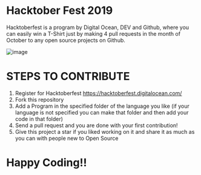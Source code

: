 # Hacktober Fest 2019
Hacktoberfest is a program by Digital Ocean, DEV and Github, where you can easily win a T-Shirt just by making 4 pull requests in the month of October to any open source projects on Github.




![image](https://user-images.githubusercontent.com/41102775/66319124-30589f00-e93a-11e9-9ff7-fdf03c09f9da.png)



# STEPS TO CONTRIBUTE
1. Register for Hacktoberfest https://hacktoberfest.digitalocean.com/
2. Fork this repository 
3. Add a Program in the specified folder of the language you like (if your language is not specified you can make that folder and then add your code in that folder)
4. Send a pull request and you are done with your first contribution!
5. Give this project a star if you liked working on it and share it as much as you can with people new to Open Source


# Happy Coding!!
